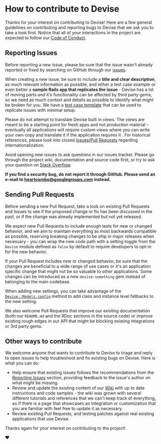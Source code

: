 # How to contribute to Devise

Thanks for your interest on contributing to Devise! Here are a few general
guidelines on contributing and reporting bugs to Devise that we ask you to
take a look first. Notice that all of your interactions in the project are
expected to follow our [Code of Conduct](CODE_OF_CONDUCT.md).

## Reporting Issues

Before reporting a new issue, please be sure that the issue wasn't already
reported or fixed by searching on GitHub through our [issues](https://github.com/heartcombo/devise/issues).

When creating a new issue, be sure to include a **title and clear description**,
as much relevant information as possible, and either a test case example or
even better a **sample Rails app that replicates the issue** - Devise has a lot
of moving parts and it's functionality can be affected by third party gems, so
we need as much context and details as possible to identify what might be broken
for you. We have a [test case template](guides/bug_report_templates/integration_test.rb)
that can be used to replicate issues with minimal setup.

Please do not attempt to translate Devise built in views. The views are meant
to be a starting point for fresh apps and not production material - eventually
all applications will require custom views where you can write your own copy and
translate it if the application requires it . For historical references, please look into closed
[Issues/Pull Requests](https://github.com/heartcombo/devise/issues?q=i18n) regarding
internationalization.

Avoid opening new issues to ask questions in our issues tracker. Please go through
the project wiki, documentation and source code first, or try to ask your question
on [Stack Overflow](http://stackoverflow.com/questions/tagged/devise).

**If you find a security bug, do not report it through GitHub. Please send an
e-mail to [heartcombo@googlegroups.com](mailto:heartcombo@googlegroups.com)
instead.**

## Sending Pull Requests

Before sending a new Pull Request, take a look on existing Pull Requests and Issues
to see if the proposed change or fix has been discussed in the past, or if the
change was already implemented but not yet released.

We expect new Pull Requests to include enough tests for new or changed behavior,
and we aim to maintain everything as most backwards compatible as possible,
reserving breaking changes to be ship in major releases when necessary - you
can wrap the new code path with a setting toggle from the `Devise` module defined
as `false` by default to require developers to opt-in for the new behavior.

If your Pull Request includes new or changed behavior, be sure that the changes
are beneficial to a wide range of use cases or it's an application specific change
that might not be so valuable to other applications. Some changes can be introduced
as a new `devise-something` gem instead of belonging to the main codebase.

When adding new settings, you can take advantage of the [`Devise::Models.config`](https://github.com/heartcombo/devise/blob/245b1f9de0b3386b7913e14b60ea24f43b77feb0/lib/devise/models.rb#L13-L50) method to add class and instance level fallbacks
to the new setting.

We also welcome Pull Requests that improve our existing documentation (both our
`README.md` and the RDoc sections in the source code) or improve existing rough
edges in our API that might be blocking existing integrations or 3rd party gems.

## Other ways to contribute

We welcome anyone that wants to contribute to Devise to triage and reply to
open issues to help troubleshoot and fix existing bugs on Devise. Here is what
you can do:

* Help ensure that existing issues follows the recommendations from the
_[Reporting Issues](#reporting-issues)_ section, providing feedback to the issue's
author on what might be missing.
* Review and update the existing content of our [Wiki](https://github.com/heartcombo/devise/wiki)
with up to date instructions and code samples - the wiki was grown with several
different tutorials and references that we can't keep track of everything, so if
there is a page that showcases an integration or customization that you are
familiar with feel free to update it as necessary.
* Review existing Pull Requests, and testing patches against real existing
applications that use Devise.

Thanks again for your interest on contributing to the project!

:heart:

